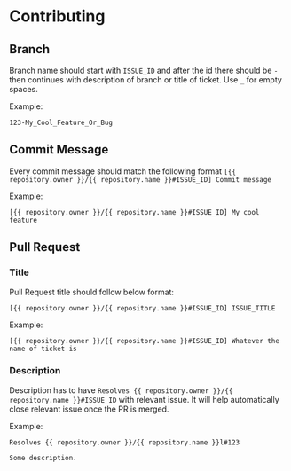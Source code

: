 # Contributing

## Branch

Branch name should start with `ISSUE_ID` and after the id there should be `-` then continues with description of branch or title of ticket. Use `_` for empty spaces.

Example:

```
123-My_Cool_Feature_Or_Bug
```

## Commit Message

Every commit message should match the following format `[{{ repository.owner }}/{{ repository.name }}#ISSUE_ID] Commit message`

Example:

```
[{{ repository.owner }}/{{ repository.name }}#ISSUE_ID] My cool feature
```

## Pull Request

### Title

Pull Request title should follow below format:

```
[{{ repository.owner }}/{{ repository.name }}#ISSUE_ID] ISSUE_TITLE
```

Example:

```
[{{ repository.owner }}/{{ repository.name }}#ISSUE_ID] Whatever the name of ticket is
```

### Description

Description has to have `Resolves {{ repository.owner }}/{{ repository.name }}#ISSUE_ID` with relevant issue. It will help automatically close relevant issue once the PR is merged.

Example:

```
Resolves {{ repository.owner }}/{{ repository.name }}l#123

Some description.
```
